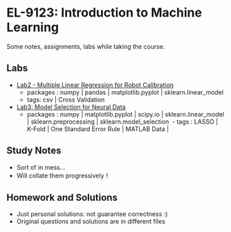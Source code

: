 #  EL-9123: Introduction to Machine Learning
Some notes, assignments, labs while taking the course.
## Labs
* [Lab2 - Multiple Linear Regression for Robot Calibration](https://github.com/Shangwen-Yan/Machine-Learning/tree/master/Labs/Lab2%20-%20Multiple%20Linear%20Regression%20for%20Robot%20Calibration)
  - packages : numpy | pandas | matplotlib.pyplot | sklearn.linear_model 
  - tags: csv | Cross Validation
* [Lab3: Model Selection for Neural Data](https://github.com/Shangwen-Yan/Machine-Learning/tree/master/Labs/Lab3%20-%20Model%20Selection%20for%20Neural%20Data)
  - packages : numpy | matplotlib.pyplot | scipy.io | sklearn.linear_model | sklearn.preprocessing | sklearn.model_selection
  - tags : LASSO | K-Fold | One Standard Error Rule | MATLAB Data | 
## Study Notes
* Sort of in mess...
* Will collate them progressively！
## Homework and Solutions
* Just personal solutions: not guarantee correctness :)
* Original questions and solutions are in different files

